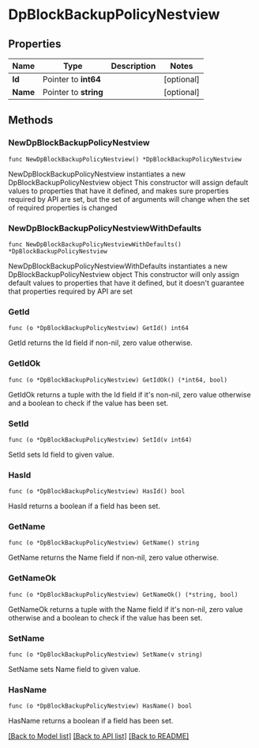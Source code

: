 # DpBlockBackupPolicyNestview

## Properties

Name | Type | Description | Notes
------------ | ------------- | ------------- | -------------
**Id** | Pointer to **int64** |  | [optional] 
**Name** | Pointer to **string** |  | [optional] 

## Methods

### NewDpBlockBackupPolicyNestview

`func NewDpBlockBackupPolicyNestview() *DpBlockBackupPolicyNestview`

NewDpBlockBackupPolicyNestview instantiates a new DpBlockBackupPolicyNestview object
This constructor will assign default values to properties that have it defined,
and makes sure properties required by API are set, but the set of arguments
will change when the set of required properties is changed

### NewDpBlockBackupPolicyNestviewWithDefaults

`func NewDpBlockBackupPolicyNestviewWithDefaults() *DpBlockBackupPolicyNestview`

NewDpBlockBackupPolicyNestviewWithDefaults instantiates a new DpBlockBackupPolicyNestview object
This constructor will only assign default values to properties that have it defined,
but it doesn't guarantee that properties required by API are set

### GetId

`func (o *DpBlockBackupPolicyNestview) GetId() int64`

GetId returns the Id field if non-nil, zero value otherwise.

### GetIdOk

`func (o *DpBlockBackupPolicyNestview) GetIdOk() (*int64, bool)`

GetIdOk returns a tuple with the Id field if it's non-nil, zero value otherwise
and a boolean to check if the value has been set.

### SetId

`func (o *DpBlockBackupPolicyNestview) SetId(v int64)`

SetId sets Id field to given value.

### HasId

`func (o *DpBlockBackupPolicyNestview) HasId() bool`

HasId returns a boolean if a field has been set.

### GetName

`func (o *DpBlockBackupPolicyNestview) GetName() string`

GetName returns the Name field if non-nil, zero value otherwise.

### GetNameOk

`func (o *DpBlockBackupPolicyNestview) GetNameOk() (*string, bool)`

GetNameOk returns a tuple with the Name field if it's non-nil, zero value otherwise
and a boolean to check if the value has been set.

### SetName

`func (o *DpBlockBackupPolicyNestview) SetName(v string)`

SetName sets Name field to given value.

### HasName

`func (o *DpBlockBackupPolicyNestview) HasName() bool`

HasName returns a boolean if a field has been set.


[[Back to Model list]](../README.md#documentation-for-models) [[Back to API list]](../README.md#documentation-for-api-endpoints) [[Back to README]](../README.md)


